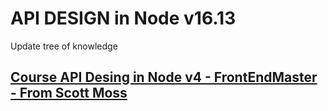 # API DESIGN in Node v16.13 
Update tree of knowledge

## [Course API Desing in Node v4 - FrontEndMaster - From Scott Moss](https://frontendmasters.com/courses/api-design-nodejs-v4/)